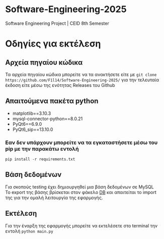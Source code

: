 # Software-Engineering-2025
Software Engineering Project | CEID 8th Semester <br>

# Οδηγίες για εκτέλεση
## Αρχεία πηγαίου κώδικα
Τα αρχεία πηγαίου κώδικα μπορείτε να τα ανακτήσετε είτε με `git clone https://github.com/F1l14/Software-Engineering-2025/` για την τελευταία έκδοση είτε μέσω της ενότητας Releases του Github
## Απαιτούμενα πακέτα python
- matplotlib==3.10.3
- mysql-connector-python==8.0.21
- PyQt6==6.9.0
- PyQt6_sip==13.10.0
### Εαν δεν υπάρχουν μπορείτε να τα εγκαταστήσετε μέσω του pip με την παρακάτω εντολή
`pip install -r requirements.txt`

## Βάση δεδομένων
Για σκοπούς testing έχει δημιουργηθεί μια βάση δεδομένων σε MySQL <br>
Το export της βάσης βρίσκεται στον φάκελο <a href="https://github.com/F1l14/Software-Engineering-2025/blob/main/DB/">DB</a> και απαιτείται το import της για την ομαλή λειτουργία της εφαρμογής.

## Εκτέλεση
Για την έναρξη της εφαρμογής μπορείτε να εκτελέσετε στο terminal την εντολή `python main.py`

